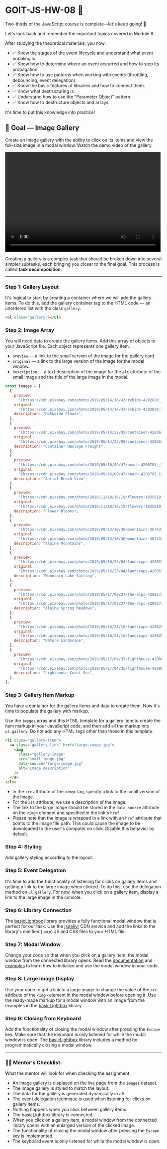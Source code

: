 # GOIT-JS-HW-08 🚀

Two-thirds of the JavaScript course is complete—let's keep going! 💪

Let's look back and remember the important topics covered in Module 8.

After studying the theoretical materials, you now:

-   ✅ Know the stages of the event lifecycle and understand what event bubbling is.
-   ✅ Know how to determine where an event occurred and how to stop its propagation.
-   ✅ Know how to use patterns when working with events (throttling, debouncing, event delegation).
-   ✅ Know the basic features of libraries and how to connect them.
-   ✅ Know what destructuring is.
-   ✅ Understand how to use the "Parameter Object" pattern.
-   ✅ Know how to destructure objects and arrays.

It's time to put this knowledge into practice!

## 🎯 Goal — Image Gallery

Create an image gallery with the ability to click on its items and view the full-size image in a modal window. Watch the demo video of the gallery.

<video width="500" height="320" controls>
  <source src="./images/homework-video-1.mp4" type="video/mp4">
</video> 

Creating a gallery is a complex task that should be broken down into several simpler subtasks, each bringing you closer to the final goal. This process is called **task decomposition**.

---

### **Step 1: Gallery Layout**

It's logical to start by creating a container where we will add the gallery items. To do this, add the gallery container tag to the HTML code — an unordered list with the class `gallery`.

```html
<ul class="gallery"></ul>
```

### **Step 2: Image Array**

You will need data to create the gallery items. Add this array of objects to your JavaScript file. Each object represents one gallery item.

-   `preview` — a link to the small version of the image for the gallery card.
-   `original` — a link to the large version of the image for the modal window.
-   `description` — a text description of the image for the `alt` attribute of the small image and the title of the large image in the modal.

```js
const images = [
  {
    preview:
      "[https://cdn.pixabay.com/photo/2019/05/14/16/43/rchids-4202820__480.jpg](https://cdn.pixabay.com/photo/2019/05/14/16/43/rchids-4202820__480.jpg)",
    original:
      "[https://cdn.pixabay.com/photo/2019/05/14/16/43/rchids-4202820_1280.jpg](https://cdn.pixabay.com/photo/2019/05/14/16/43/rchids-4202820_1280.jpg)",
    description: "Hokkaido Flower",
  },
  {
    preview:
      "[https://cdn.pixabay.com/photo/2019/05/14/22/05/container-4203677__340.jpg](https://cdn.pixabay.com/photo/2019/05/14/22/05/container-4203677__340.jpg)",
    original:
      "[https://cdn.pixabay.com/photo/2019/05/14/22/05/container-4203677_1280.jpg](https://cdn.pixabay.com/photo/2019/05/14/22/05/container-4203677_1280.jpg)",
    description: "Container Haulage Freight",
  },
  {
    preview:
      "[https://cdn.pixabay.com/photo/2019/05/16/09/47/beach-4206785__340.jpg](https://cdn.pixabay.com/photo/2019/05/16/09/47/beach-4206785__340.jpg)",
    original:
      "[https://cdn.pixabay.com/photo/2019/05/16/09/47/beach-4206785_1280.jpg](https://cdn.pixabay.com/photo/2019/05/16/09/47/beach-4206785_1280.jpg)",
    description: "Aerial Beach View",
  },
  {
    preview:
      "[https://cdn.pixabay.com/photo/2016/11/18/16/19/flowers-1835619__340.jpg](https://cdn.pixabay.com/photo/2016/11/18/16/19/flowers-1835619__340.jpg)",
    original:
      "[https://cdn.pixabay.com/photo/2016/11/18/16/19/flowers-1835619_1280.jpg](https://cdn.pixabay.com/photo/2016/11/18/16/19/flowers-1835619_1280.jpg)",
    description: "Flower Blooms",
  },
  {
    preview:
      "[https://cdn.pixabay.com/photo/2018/09/13/10/36/mountains-3674334__340.jpg](https://cdn.pixabay.com/photo/2018/09/13/10/36/mountains-3674334__340.jpg)",
    original:
      "[https://cdn.pixabay.com/photo/2018/09/13/10/36/mountains-3674334_1280.jpg](https://cdn.pixabay.com/photo/2018/09/13/10/36/mountains-3674334_1280.jpg)",
    description: "Alpine Mountains",
  },
  {
    preview:
      "[https://cdn.pixabay.com/photo/2019/05/16/23/04/landscape-4208571__340.jpg](https://cdn.pixabay.com/photo/2019/05/16/23/04/landscape-4208571__340.jpg)",
    original:
      "[https://cdn.pixabay.com/photo/2019/05/16/23/04/landscape-4208571_1280.jpg](https://cdn.pixabay.com/photo/2019/05/16/23/04/landscape-4208571_1280.jpg)",
    description: "Mountain Lake Sailing",
  },
  {
    preview:
      "[https://cdn.pixabay.com/photo/2019/05/17/09/27/the-alps-4209272__340.jpg](https://cdn.pixabay.com/photo/2019/05/17/09/27/the-alps-4209272__340.jpg)",
    original:
      "[https://cdn.pixabay.com/photo/2019/05/17/09/27/the-alps-4209272_1280.jpg](https://cdn.pixabay.com/photo/2019/05/17/09/27/the-alps-4209272_1280.jpg)",
    description: "Alpine Spring Meadows",
  },
  {
    preview:
      "[https://cdn.pixabay.com/photo/2019/05/16/21/10/landscape-4208255__340.jpg](https://cdn.pixabay.com/photo/2019/05/16/21/10/landscape-4208255__340.jpg)",
    original:
      "[https://cdn.pixabay.com/photo/2019/05/16/21/10/landscape-4208255_1280.jpg](https://cdn.pixabay.com/photo/2019/05/16/21/10/landscape-4208255_1280.jpg)",
    description: "Nature Landscape",
  },
  {
    preview:
      "[https://cdn.pixabay.com/photo/2019/05/17/04/35/lighthouse-4208843__340.jpg](https://cdn.pixabay.com/photo/2019/05/17/04/35/lighthouse-4208843__340.jpg)",
    original:
      "[https://cdn.pixabay.com/photo/2019/05/17/04/35/lighthouse-4208843_1280.jpg](https://cdn.pixabay.com/photo/2019/05/17/04/35/lighthouse-4208843_1280.jpg)",
    description: "Lighthouse Coast Sea",
  },
];
```

### **Step 3: Gallery Item Markup**

You have a container for the gallery items and data to create them. Now it's time to populate the gallery with markup.

Use the `images` array and this HTML template for a gallery item to create the item markup in your JavaScript code, and then add all the markup into `ul.gallery`. Do not add any HTML tags other than those in this template.

```html
<li class="gallery-item">
  <a class="gallery-link" href="large-image.jpg">
    <img
      class="gallery-image"
      src="small-image.jpg"
      data-source="large-image.jpg"
      alt="Image description"
    />
  </a>
</li>
```
-   In the `src` attribute of the `<img>` tag, specify a link to the small version of the image.
-   For the `alt` attribute, we use a description of the image.
-   The link to the large image should be stored in the `data-source` attribute on the `<img>` element and specified in the link's `href`.
-   Please note that the image is wrapped in a link with an `href` attribute that points to the image file path. This could cause the image to be downloaded to the user's computer on click. Disable this behavior by default.

### **Step 4: Styling**

Add gallery styling according to the layout.

### **Step 5: Event Delegation**

It's time to add the functionality of listening for clicks on gallery items and getting a link to the large image when clicked. To do this, use the delegation method on `ul.gallery`. For now, when you click on a gallery item, display a link to the large image in the console.

### **Step 6: Library Connection**

The [basicLightbox](https://github.com/electerious/basicLightbox/tree/master) library provides a fully functional modal window that is perfect for our task. Use the [jsdelivr](https://www.jsdelivr.com/package/npm/basiclightbox?path=dist) CDN service and add the links to the library's minified (`.min`) JS and CSS files to your HTML file.

### **Step 7: Modal Window**

Change your code so that when you click on a gallery item, the modal window from the connected library opens. Read the [documentation](https://github.com/electerious/basicLightbox#readme) and [examples](https://basiclightbox.electerious.com/) to learn how to initialize and use the modal window in your code.

### **Step 8: Large Image Display**

Use your code to get a link to a large image to change the value of the `src` attribute of the `<img>` element in the modal window before opening it. Use the ready-made markup for a modal window with an image from the examples in the [basicLightbox](https://basiclightbox.electerious.com/) library.

### **Step 9: Closing from Keyboard**

Add the functionality of closing the modal window after pressing the `Escape` key. Make sure that the keyboard is only listened for while the modal window is open. The [basicLightbox](https://basiclightbox.electerious.com/) library includes a method for programmatically closing a modal window.

---

### **🧑‍🏫 Mentor's Checklist:**

What the mentor will look for when checking the assignment:

-   An image gallery is displayed on the live page from the `images` dataset.
-   The image gallery is styled to match the layout.
-   The data for the gallery is generated dynamically in JS.
-   The event delegation technique is used when listening for clicks on gallery items.
-   Nothing happens when you click between gallery items.
-   The basicLightbox library is connected.
-   When you click on a gallery item, a modal window from the connected library opens with an enlarged version of the clicked image.
-   The functionality of closing the modal window after pressing the `Escape` key is implemented.
-   The keyboard event is only listened for while the modal window is open.